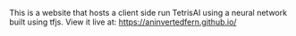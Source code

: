 This is a website that hosts a client side run TetrisAI using a neural network built using tfjs.
View it live at: https://aninvertedfern.github.io/ 